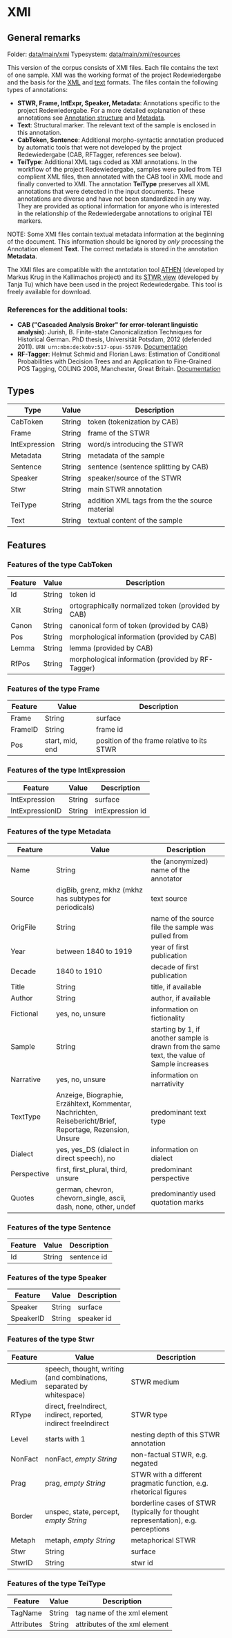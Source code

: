 # XMI

## General remarks
Folder: [data/main/xmi](../../data/main/xmi)
Typesystem: [data/main/xmi/resources](../../data/main/xmi/resources)

This version of the corpus consists of XMI files. Each file contains the text of one sample. XMI was the working format of the project Redewiedergabe and the basis for the [XML](xml_format.md) and [text](column_based_text_format.md) formats. The files contain the following types of annotations:
* **STWR, Frame, IntExpr, Speaker, Metadata**: Annotations specific to the project Redewiedergabe. For a more detailed explanation of these annotations see [Annotation structure](annotation_structure.md) and [Metadata](metadata.md).
* **Text**: Structural marker. The relevant text of the sample is enclosed in this annotation.
* **CabToken, Sentence**: Additional morpho-syntactic annotation produced by automatic tools that were not developed by the project Redewiedergabe (CAB, RFTagger, references see below). 
* **TeiType**: Additional XML tags coded as XMI annotations. In the workflow of the project Redewiedergabe, samples were pulled from TEI complient XML files, then annotated with the CAB tool in XML mode and finally converted to XMI. The annotation **TeiType** preserves all XML annotations that were detected in the input documents. These annotations are diverse and have not been standardized in any way. They are provided as optional information for anyone who is interested in the relationship of the Redewiedergabe annotations to original TEI markers.

NOTE: Some XMI files contain textual metadata information at the beginning of the document. This information should be ignored by *only* processing the Annotation element **Text**. The correct metadata is stored in the annotation **Metadata**.  

The XMI files are compatible with the anntotation tool [ATHEN](https://gitlab2.informatik.uni-wuerzburg.de/kallimachos/Athen) (developed by Markus Krug in the Kallimachos project) and its [STWR view](https://gitlab2.informatik.uni-wuerzburg.de/kallimachos/Athen/blob/master/de.uniwue.mk.athen/releng/de.uniwue.mk.athen.docu/STWRView.md) (developed by Tanja Tu) which have been used in the project Redewiedergabe. This tool is freely available for download.  

### References for the additional tools:  
* **CAB ("Cascaded Analysis Broker" for error-tolerant linguistic analysis)**: Jurish, B. Finite-state Canonicalization Techniques for Historical German. PhD thesis, Universität Potsdam, 2012 (defended 2011). `URN urn:nbn:de:kobv:517-opus-55789`. [Documentation](http://odo.dwds.de/~moocow/software/DTA-CAB)    
* **RF-Tagger**: Helmut Schmid and Florian Laws: Estimation of Conditional Probabilities with Decision Trees and an Application to Fine-Grained POS Tagging, COLING 2008, Manchester, Great Britain. [Documentation](http://www.cis.uni-muenchen.de/~schmid/tools/RFTagger/)

## Types

| Type| Value                                                                                        | Description                      |
|-----------|-----------------------------------------------------------------------------------------------------|---------------------------|
| CabToken      | String                                                                      | token (tokenization by CAB) |
| Frame| String                                         | frame of the STWR            |
| IntExpression     | String                                                                       | word/s introducing the STWR            |
| Metadata       | String                                                   | metadata of the sample          |
| Sentence     | String                                          | sentence (sentence splitting by CAB)           |
| Speaker | String | speaker/source of the STWR         |
| Stwr       | String                                                      | main STWR annotation|
| TeiType     | String                                                                             | addition XML tags from the  the source material |
| Text | String | textual content of the sample |
## Features

### Features of the type **CabToken**

| Feature| Value                                                                                        | Description                      |
|-----------|-----------------------------------------------------------------------------------------------------|---------------------------|
| Id      | String                                                                      | token id |
| Xlit| String                                         | ortographically normalized token (provided by CAB)           |
| Canon     | String                                                                       | canonical form of token (provided by CAB)           |
| Pos       | String                                                   | morphological information (provided by CAB)        |
| Lemma     | String                                          | lemma (provided by CAB)         |
| RfPos | String | morphological information (provided by RF-Tagger)         |

### Features of the type **Frame**

| Feature| Value                                                                                        | Description                      |
|-----------|-----------------------------------------------------------------------------------------------------|---------------------------|
| Frame     | String                                                                      | surface |
| FrameID      | String                                                                      | frame id |
| Pos| start, mid, end                                         |  position of the frame relative to its STWR        |

### Features of the type **IntExpression**

| Feature| Value                                                                                        | Description                      |
|-----------|-----------------------------------------------------------------------------------------------------|---------------------------|
| IntExpression      | String                                                                      | surface|
| IntExpressionID      | String                                                                      | intExpression id |

### Features of the type **Metadata**

| Feature| Value                                                                                        | Description                      |
|-----------|-----------------------------------------------------------------------------------------------------|---------------------------|
| Name      | String                                                                     | the (anonymized) name of the annotator  |
| Source| digBib, grenz, mkhz (mkhz has subtypes for periodicals)                                         | text source         |
| OrigFile       | String                                                   | name of the source file the sample was pulled from      |
| Year     | between 1840 to 1919                                          | year of first publication     |
| Decade | 1840 to 1910 |decade of first publication     |
| Title | String | title, if available         |
| Author | String | author, if available       |
| Fictional | yes, no, unsure | information on fictionality        |
| Sample | String | starting by 1, if another sample is drawn from the same text, the value of Sample increases        |
| Narrative | yes, no, unsure | information on narrativity         |
| TextType | Anzeige, Biographie, Erzähltext, Kommentar, Nachrichten, Reisebericht/Brief, Reportage, Rezension, Unsure | predominant text type         |
| Dialect | yes, yes_DS (dialect in direct speech), no | information on dialect        |
| Perspective | first, first_plural, third, unsure | predominant perspective        |
| Quotes | german, chevron, chevorn_single, ascii, dash, none, other, undef | predominantly used quotation marks         |

### Features of the type **Sentence**

| Feature| Value                                                                                        | Description                      |
|-----------|-----------------------------------------------------------------------------------------------------|---------------------------|
| Id      | String                                                                      | sentence id |


### Features of the type **Speaker**

| Feature| Value                                                                                        | Description                      |
|-----------|-----------------------------------------------------------------------------------------------------|---------------------------|
| Speaker      | String                                                                      | surface|
| SpeakerID      | String                                                                      | speaker id |

### Features of the type **Stwr**

| Feature| Value                                                                                        | Description                      |
|-----------|-----------------------------------------------------------------------------------------------------|---------------------------|
| Medium      | speech, thought, writing (and combinations, separated by whitespace)                                                                       | STWR medium   |
| RType| direct, freeIndirect, indirect, reported, indirect freeIndirect                                          | STWR type         |
| Level       | starts with 1                                                   | nesting depth of this STWR annotation      |
| NonFact     | nonFact, *empty String*                                         | non-factual STWR, e.g. negated     |
| Prag | prag, *empty String* |STWR with a different pragmatic function, e.g. rhetorical figures     |
| Border | unspec, state, percept, *empty String* | borderline cases of STWR (typically for thought representation), e.g. perceptions         |
| Metaph | metaph, *empty String*| metaphorical STWR       |
| Stwr | String | surface        |
| StwrID | String | stwr id        |

### Features of the type **TeiType**

| Feature| Value                                                                                        | Description                      |
|-----------|-----------------------------------------------------------------------------------------------------|---------------------------|
| TagName      | String                                                                       | tag name of the xml element  |
| Attributes| String                                         | attributes of the xml element  |


